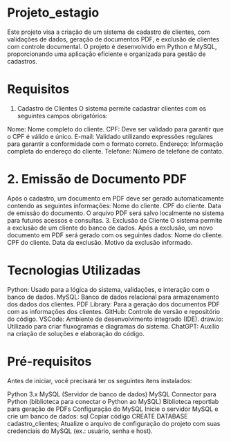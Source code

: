 # Projeto_estagio
Este projeto visa a criação de um sistema de cadastro de clientes, com validações de dados, geração de documentos PDF, e exclusão de clientes com controle documental. O projeto é desenvolvido em Python e MySQL, proporcionando uma aplicação eficiente e organizada para gestão de cadastros.

# Requisitos
1. Cadastro de Clientes
O sistema permite cadastrar clientes com os seguintes campos obrigatórios:

Nome: Nome completo do cliente.
CPF: Deve ser validado para garantir que o CPF é válido e único.
E-mail: Validado utilizando expressões regulares para garantir a conformidade com o formato correto.
Endereço: Informação completa do endereço do cliente.
Telefone: Número de telefone de contato.
# 2. Emissão de Documento PDF
Após o cadastro, um documento em PDF deve ser gerado automaticamente contendo as seguintes informações:
Nome do cliente.
CPF do cliente.
Data de emissão do documento.
O arquivo PDF será salvo localmente no sistema para futuros acessos e consultas.
3. Exclusão de Cliente
O sistema permite a exclusão de um cliente do banco de dados.
Após a exclusão, um novo documento em PDF será gerado com os seguintes dados:
Nome do cliente.
CPF do cliente.
Data da exclusão.
Motivo da exclusão informado.
# Tecnologias Utilizadas
Python: Usado para a lógica do sistema, validações, e interação com o banco de dados.
MySQL: Banco de dados relacional para armazenamento dos dados dos clientes.
PDF Library: Para a geração dos documentos PDF com as informações dos clientes.
GitHub: Controle de versão e repositório do código.
VSCode: Ambiente de desenvolvimento integrado (IDE).
draw.io: Utilizado para criar fluxogramas e diagramas do sistema.
ChatGPT: Auxílio na criação de soluções e elaboração do código.

# Pré-requisitos
Antes de iniciar, você precisará ter os seguintes itens instalados:

Python 3.x
MySQL (Servidor de banco de dados)
MySQL Connector para Python (biblioteca para conectar o Python ao MySQL)
Biblioteca reportlab para geração de PDFs
Configuração do MySQL
Inicie o servidor MySQL e crie um banco de dados:
sql
Copiar código
CREATE DATABASE cadastro_clientes;
Atualize o arquivo de configuração do projeto com suas credenciais do MySQL (ex.: usuário, senha e host).
